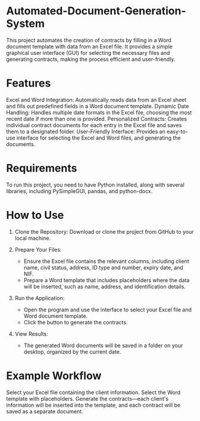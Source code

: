 # Automated-Document-Generation-System

This project automates the creation of contracts by filling in a Word document template with data from an Excel file. It provides a simple graphical user interface (GUI) for selecting the necessary files and generating contracts, making the process efficient and user-friendly.

# Features
Excel and Word Integration: Automatically reads data from an Excel sheet and fills out predefined fields in a Word document template.
Dynamic Date Handling: Handles multiple date formats in the Excel file, choosing the most recent date if more than one is provided.
Personalized Contracts: Creates individual contract documents for each entry in the Excel file and saves them to a designated folder.
User-Friendly Interface: Provides an easy-to-use interface for selecting the Excel and Word files, and generating the documents.

# Requirements
To run this project, you need to have Python installed, along with several libraries, including PySimpleGUI, pandas, and python-docx.

# How to Use

1. Clone the Repository: Download or clone the project from GitHub to your local machine.

2. Prepare Your Files:
   - Ensure the Excel file contains the relevant columns, including client name, civil status, address, ID type and number, expiry date, and NIF.
   - Prepare a Word template that includes placeholders where the data will be inserted, such as name, address, and identification details.
   
3. Run the Application:
   - Open the program and use the interface to select your Excel file and Word document template.
   - Click the button to generate the contracts.
   
4. View Results:
   - The generated Word documents will be saved in a folder on your desktop, organized by the current date.
# Example Workflow
 Select your Excel file containing the client information.
 Select the Word template with placeholders.
 Generate the contracts—each client's information will be inserted into the template, and each contract will be saved as a separate document.
